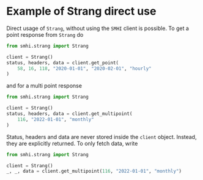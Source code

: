# Example of Strang direct use

Direct usage of `Strang`, without using the `SMHI` client is possible.
To get a point response from `Strang` do

```python
from smhi.strang import Strang

client = Strang()
status, headers, data = client.get_point(
    58, 16, 118, "2020-01-01", "2020-02-01", "hourly"
)
```

and for a multi point response

```python
from smhi.strang import Strang

client = Strang()
status, headers, data = client.get_multipoint(
    116, "2022-01-01", "monthly"
)
```

Status, headers and data are never stored inside the `client` object.
Instead, they are explicitly returned.
To only fetch data, write

```python
from smhi.strang import Strang

client = Strang()
_, _, data = client.get_multipoint(116, "2022-01-01", "monthly")
```
